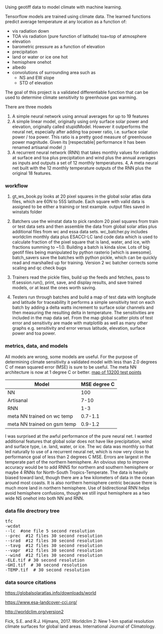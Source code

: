 Using geotiff data to model climate with machine learning.

Tensorflow models are trained using climate data. The learned functions predict
average temperature at any location as a function of:

* vis radiation down
* TOA vis radiation (pure function of latitude) toa=top of atmosphere
* elevation
* barometric pressure as a function of elevation
* precipitation
* land or water or ice one hot
* hemisphere onehot
* albedo
* convolutions of surrounding area such as
   * NS and EW slope
   * STD of elevation


The  goal of this project is a validated differentiable function that can be used to determine climate sensitivity to greenhouse gas warming.

There are three models

1. A simple neural network using annual averages for up to 19 features
2. A simple linear model, originally using only surface solar power and elevation, originally called stupidModel.  However it outperforms the neural net, especially after adding toa power ratio, i.e. surface solar power / toa power.  This ratio is a pretty good measure of greenhouse power magnitude. Given its [respectable] performance it has been renamed artisanal model ;)
3. A recurrent neural network (RNN) that takes monthly values for radiation at surface and toa plus precipitation and wind plus the annual averages as inputs and outputs a set of 12 monthly temperatures.
4, A meta neural net built with the 12 monthly temperature  outputs of the RNN plus the original 18 features.

### workflow

1. gt_ws_book.py looks at 20 pixel squares in the global solar atlas data files, which are 60N to 55S latitude.  Each square with valid data is assigned to be either a training or test example. output files saved in winstats folder

2. Batchers use the winstat data to  pick random 20 pixel squares from train or test data sets and then assemble the data from global solar atlas plus additional files from wc and essa data sets. wc_batcher.py includes worldclim monthly data  plus ESACCI-LC land code data which is used to calculate fraction of the pixel square that is land, water, and ice, with fractions summing to ~1.0.  Building a batch is kinda slow.  Lots of big geotif files being manipulated by python rasterio [which is awesome].  batch_savers save the batches with python pickle, which can be quickly read and marshalled up for training. Version 2 wc batcher corrects some scaling and qc check bugs

3. Trainers read the pickle files, build up the feeds and fetches, pass to tf.session.run(), print, save, and display results, and save trained models, or at least the ones worth saving. 

4. Testers run through batches and build a map of test data  with longitude and latitude for traceability  It performs a simple sensitivity test on each batch by adding a delta watts increment to surface solar channels and then measuring the resulting delta in temperature. The sensitivities are included in the map data set.  From the map  global scatter plots of test error and sensitivity are made with matplotlib as well as many other graphs  e.g. sensitivity and error versus latitude, elevation, surface power and toa power.

### metrics, data, and models

All models are wrong, some models are useful. For the purpose of determining climate sensitivity a validated model with less than 2.0 degrees C of mean squared error (MSE) is sure to be useful. The meta NN architecture is now at 1 degree C or better. [map of 13200 test points](mse_lt_1c.png)

|Model| MSE degree C|
|-----|-----------|
|NN       | 100   |
|Artisanal| 7-10  |
|RNN      |  1-3 |
|meta NN trained on wc temp | 0.7-1.1|
|meta NN trained on gsm temp | 0.9-1.2|

I was surprised at the awful performance of the pure neural net. I wanted additional features that  global solar does not have like precipitation, wind and surface type, i.e. land, water, or ice. The wc data was monthly so that led naturally to use  of a recurrent neural net, which is now very close to performance goal of less than 2 degrees C MSE.
Errors are largest in the temperate part of the northern hemisphere.  An obvious step to improve accuracy would be to add RNNS for northern and southern hemisphere or maybe 4 RNNs for North-South Tropics-Temperate.
The data is heavily biased toward land, though there are a few kilometers of data in the ocean around most coasts.  It is also northern hemisphere centric because there is much more land in northern hemisphere.  Use of bidirectional RNN helps avoid hemisphere confusions, though we still input hemisphere as a two wide NS onehot into both NN and RNN.

### data file drectrory tree

<pre>
tfc
-wcdat
--lc  #one file 5 second resolution
--prec  #12 files 30 second resolution
--srad  #12 files 30 second resolution
--tavg  #12 files 30 second resolution
--vapr  #12 files 30 second resolution
--wind  #12 files 30 second resolution
-ELE.tif # 30 second resolution
-GHI.tif  # 30 second resolution
-TEMP.tif  # 30 second resolution
</pre>


### data source citations

https://globalsolaratlas.info/downloads/world

https://www.esa-landcover-cci.org/

http://worldclim.org/version2

Fick, S.E. and R.J. Hijmans, 2017. Worldclim 2: New 1-km spatial resolution climate surfaces for global land areas. International Journal of Climatology.


